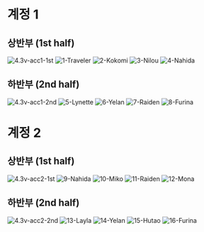 # 계정 1
## 상반부 (1st half)
![4.3v-acc1-1st](./images/4.3v-acc1-1st.PNG)
![1-Traveler](./images/01-Traveler.png)
![2-Kokomi](./images/02-Kokomi.png)
![3-Nilou](./images/03-Nilou.png)
![4-Nahida](./images/04-Nahida.png)

</hr>

## 하반부 (2nd half)
![4.3v-acc1-2nd](./images/4.3v-acc1-2nd.PNG)
![5-Lynette](./images/05-Lynette.png)
![6-Yelan](./images/06-Yelan.png)
![7-Raiden](./images/07-Raiden.png)
![8-Furina](./images/08-Furina.png)

</hr>

# 계정 2
## 상반부 (1st half)
![4.3v-acc2-1st](./images/4.3v-acc2-1st.PNG)
![9-Nahida](./images/09-Nahida.png)
![10-Miko](./images/10-Miko.png)
![11-Raiden](./images/11-Raiden.png)
![12-Mona](./images/12-Mona.png)

</hr>

## 하반부 (2nd half)
![4.3v-acc2-2nd](./images/4.3v-acc2-2nd.PNG)
![13-Layla](./images/13-Layla.png)
![14-Yelan](./images/14-Yelan.png)
![15-Hutao](./images/15-Hutao.png)
![16-Furina](./images/16-Furina.png)
